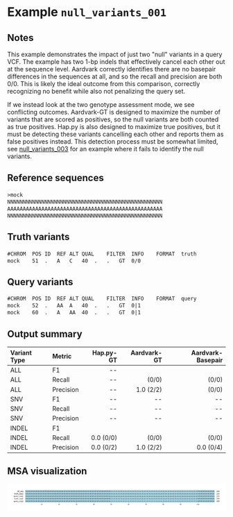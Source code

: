 # Example `null_variants_001`
## Notes
This example demonstrates the impact of just two "null" variants in a query VCF.
The example has two 1-bp indels that effectively cancel each other out at the sequence level.
Aardvark correctly identifies there are no basepair differences in the sequences at all, and so the recall and precision are both 0/0.
This is likely the ideal outcome from this comparison, correctly recognizing no benefit while also not penalizing the query set.

If we instead look at the two genotype assessment mode, we see conflicting outcomes.
Aardvark-GT is designed to maximize the number of variants that are scored as positives, so the null variants are both counted as true positives.
Hap.py is also designed to maximize true positives, but it must be detecting these variants cancelling each other and reports them as false positives instead.
This detection process must be somewhat limited, see [null_variants_003](../null_variants_003/) for an example where it fails to identify the null variants.

## Reference sequences
```
>mock
NNNNNNNNNNNNNNNNNNNNNNNNNNNNNNNNNNNNNNNNNNNNNNNNNN
AAAAAAAAAAAAAAAAAAAAAAAAAAAAAAAAAAAAAAAAAAAAAAAAAA
NNNNNNNNNNNNNNNNNNNNNNNNNNNNNNNNNNNNNNNNNNNNNNNNNN
```
## Truth variants
```
#CHROM	POS	ID	REF	ALT	QUAL	FILTER	INFO	FORMAT	truth
mock	51	.	A	C	40	.	.	GT	0/0
```
## Query variants
```
#CHROM	POS	ID	REF	ALT	QUAL	FILTER	INFO	FORMAT	query
mock	52	.	AA	A	40	.	.	GT	0|1
mock	60	.	A	AA	40	.	.	GT	0|1
```
## Output summary
Variant Type | Metric | Hap.py-GT | Aardvark-GT | Aardvark-Basepair
:-- | :-- | --: | --: | --:
ALL | F1 | -- |  | 
ALL | Recall | -- |  (0/0) |  (0/0)
ALL | Precision | -- | 1.0 (2/2) |  (0/0)
SNV | F1 | -- | -- | --
SNV | Recall | -- | -- | --
SNV | Precision | -- | -- | --
INDEL | F1 |  |  | 
INDEL | Recall | 0.0 (0/0) |  (0/0) |  (0/0)
INDEL | Precision | 0.0 (0/2) | 1.0 (2/2) | 0.0 (0/4)
## MSA visualization
![](./msa_viz/msa.png)
